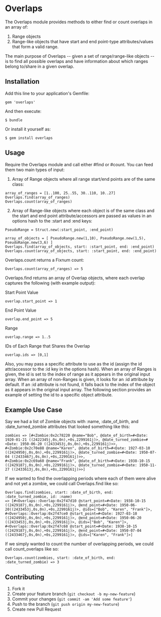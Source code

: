 # Overlaps

The Overlaps module provides methods to either find or count overlaps in an array of:
  1. Range objects
  2. Range-like objects that have start and end point-type attributes/values that form a valid range.

The main purpose of Overlaps -- given a set of range/range-like objects -- is to find all possible overlaps and have information about which ranges belong to/share in a given overlap.

## Installation

Add this line to your application's Gemfile:

    gem 'overlaps'

And then execute:

    $ bundle

Or install it yourself as:

    $ gem install overlaps

## Usage

Require the Overlaps module and call either #find or #count.  You can feed them two main types of input:

  1. Array of Range objects where all range start/end points are of the same class:

    array_of_ranges = [1..100, 25..55, 30..110, 10..27]
    Overlaps.find(array_of_ranges)
    Overlaps.count(array_of_ranges)

  2. Array of Range-like objects where each object is of the same class and the start and end point attribute/accessors are passed as values in an options hash to the :start and :end keys:

    PseudoRange = Struct.new(:start_point, :end_point)

    array_of_objects = [ PseudoRange.new(1,10), PseudoRange.new(1,5), PseudoRange.new(3,6) ]
    Overlaps.find(array_of_objects, start: :start_point, end: :end_point)
    Overlaps.count(array_of_objects, start: :start_point, end: :end_point)

Overlaps.count returns a Fixnum count:

    Overlaps.count(array_of_ranges) => 5

Overlaps.find returns an array of Overlap objects, where each overlap captures the following (with example output):

  Start Point Value

    overlap.start_point => 1

  End Point Value

    overlap.end_point => 5

  Range

    overlap.range => 1..5

  IDs of Each Range that Shares the Overlap

    overlap.ids => [0,1]

Also, you may pass a specific attribute to use as the id (assign the id attr/accessor to the :id key in the options hash).  When an array of Ranges is given, the id is set to the index of range as it appears in the original input array.  When an array of non-Ranges is given, it looks for an :id attribute by default.  If an :id attribute is not found, it falls back to the index of the object as it appears in the original input array.  The following section provides an example of setting the id to a specific object attribute.

## Example Use Case
Say we had a list of Zombie objects with :name, :date_of_birth, and :date_turned_zombie attributes that looked something like this:

    zombies => [#<Zombie:0x2c78220 @name="Bob", @date_of_birth=#<Date: 1920-01-21 ((2422345j,0s,0n),+0s,2299161j)>, @date_turned_zombie=#<Date: 1950-06-20 ((2433453j,0s,0n),+0s,2299161j)>>,
    #<Zombie:0x2c70e88 @name="Karen", @date_of_birth=#<Date: 1927-03-10 ((2424950j,0s,0n),+0s,2299161j)>, @date_turned_zombie=#<Date: 1950-07-04 ((2433467j,0s,0n),+0s,2299161j)>>,
    #<Zombie:0x2c69a60 @name="Frank", @date_of_birth=#<Date: 1938-10-15 ((2429187j,0s,0n),+0s,2299161j)>, @date_turned_zombie=#<Date: 1950-11-27 ((2433613j,0s,0n),+0s,2299161j)>>]

 If we wanted to find the overlapping periods where each of them were alive and not yet a zombie, we could call Overlaps.find like so:

    Overlaps.find(zombies, start: :date_of_birth, end: :date_turned_zombie, id: :name)
    => [#<Overlaps::Overlap:0x2f47d10 @start_point=#<Date: 1938-10-15 ((2429187j,0s,0n),+0s,2299161j)>, @end_point=#<Date: 1950-06-20((2433453j,0s,0n),+0s,2299161j)>, @ids=["Bob", "Karen", "Frank"]>,
    #<Overlaps::Overlap:0x2f47ce0 @start_point=#<Date: 1927-03-10 ((2424950j,0s,0n),+0s,2299161j)>, @end_point=#<Date: 1950-06-20 ((2433453j,0s,0n),+0s,2299161j)>, @ids=["Bob", "Karen"]>,
    #<Overlaps::Overlap:0x2f47c68 @start_point=#<Date: 1938-10-15 ((2429187j,0s,0n),+0s,2299161j)>, @end_point=#<Date: 1950-07-04 ((2433467j,0s,0n),+0s,2299161j)>, @ids=["Karen", "Frank"]>]

  If we simply wanted to count the number of overlapping periods, we could call count_overlaps like so:

    Overlaps.count(zombies, start: :date_of_birth, end: :date_turned_zombie) => 3

## Contributing

1. Fork it
2. Create your feature branch (`git checkout -b my-new-feature`)
3. Commit your changes (`git commit -am 'Add some feature'`)
4. Push to the branch (`git push origin my-new-feature`)
5. Create new Pull Request
